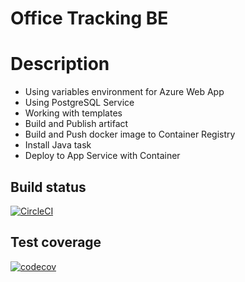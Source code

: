 # Office Tracking BE

# Description
- Using variables environment for Azure Web App
- Using PostgreSQL Service
- Working with templates
- Build and Publish artifact
- Build and Push docker image to Container Registry
- Install Java task
- Deploy to App Service with Container

## Build status

[![CircleCI](https://dl.circleci.com/status-badge/img/gh/NovahubIntern2023/office-tracking-be/tree/main.svg?style=svg&circle-token=19514046d0811c758ed57dfad56fc394d7e71877)](https://dl.circleci.com/status-badge/redirect/gh/NovahubIntern2023/office-tracking-be/tree/main)

## Test coverage

[![codecov](https://codecov.io/gh/NovahubIntern2023/office-tracking-be/branch/main/graph/badge.svg?token=VID2STW25A)](https://codecov.io/gh/NovahubIntern2023/office-tracking-be)


